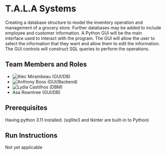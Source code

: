 # T.A.L.A Systems

Creating a database structure to model the inventory operation and management of a grocery store. Further databases
may be added to include employee and customer information. A Python GUI will be the main interface used to interact
with the program. The GUI will allow the user to select the information that they want and allow them to edit the
information. The GUI controls will construct SQL queries to perform the operations.

## Team Members and Roles

* ![Alec Mirambeau](https://github.com/alec202/CIS350-HW2-Mirambeau) (GUI/DB)
* ![Anthony Boos](https://github.com/anthonyboos559/CIS350-HW2-Boos) (GUI/Backend)
* ![Lydia Castilhos](https://github.com/lydecast/CIS350-HW2-Castilhos) (DBM) 
* Asa Rowntree (GUI/DB)

## Prerequisites
Having python 3.11 installed. (sqllite3 and tkinter are built-in to Python)

## Run Instructions

Not yet applicable
